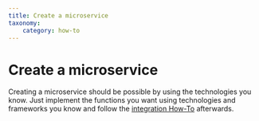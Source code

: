 ```yaml
---
title: Create a microservice
taxonomy:
    category: how-to
---
```

# Create a microservice
Creating a microservice should be possible by using the technologies you know. Just implement the functions you want using technologies and frameworks you know and follow the [integration How-To](../integration) afterwards.